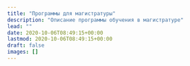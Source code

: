 ```yaml
---
title: "Программы для магистратуры"
description: "Описание программы обучения в магистратуре"
lead: ""
date: 2020-10-06T08:49:15+00:00
lastmod: 2020-10-06T08:49:15+00:00
draft: false
images: []
---
```

